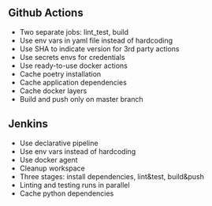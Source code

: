 ## Github Actions
- Two separate jobs: lint_test, build  
- Use env vars in yaml file instead of hardcoding
- Use SHA to indicate version for 3rd party actions
- Use secrets envs for credentials
- Use ready-to-use docker actions
- Cache poetry installation
- Cache application dependencies
- Cache docker layers
- Build and push only on master branch

## Jenkins
- Use declarative pipeline
- Use env vars instead of hardcoding
- Use docker agent
- Cleanup workspace
- Three stages: install dependencies, lint&test, build&push
- Linting and testing runs in parallel
- Cache python dependencies